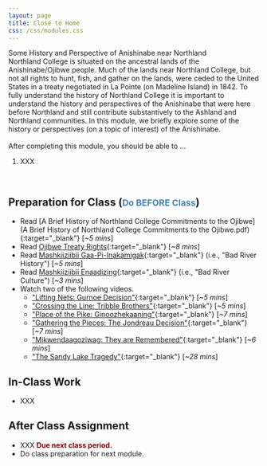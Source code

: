 ```yaml
---
layout: page
title: Close to Home
css: /css/modules.css
---
```


<div class="panel-group">
  <div class="panel panel-primary">
    <div class="panel-heading">Some History and Perspective of Anishinabe near Northland</div>
    <div class="panel-body">Northland College is situated on the ancestral lands of the Anishinabe/Ojibwe people. Much of the lands near Northland College, but not all rights to hunt, fish, and gather on the lands, were ceded to the United States in a treaty negotiated in La Pointe (on Madeline Island) in 1842. To fully understand the history of Northland College it is important to understand the history and perspectives of the Anishinabe that were here before Northland and still contribute substantively to the Ashland and Northland communities. In this module, we briefly explore some of the history or perspectives (on a topic of interest) of the Anishinabe.
<br><br>
After completing this module, you should be able to ...
<ol>
  <li>XXX</li>
</ol>
    </div>
  </div>
</div>

&nbsp;

## Preparation for Class (<span style="font-size:smaller; color:SteelBlue;">Do BEFORE Class</span>)

* Read [A Brief History of Northland College Commitments to the Ojibwe](A Brief History of Northland College Commitments to the Ojibwe.pdf){:target="_blank"} [*~5 mins*]
* Read [Ojibwe Treaty Rights](https://www.mpm.edu/educators/wirp/nations/ojibwe/treaty-rights){:target="_blank"} [*~8 mins*]
* Read [Mashkiiziibii Gaa-Pi-Inakamigak](http://www.badriver-nsn.gov/history/){:target="_blank"} (i.e., "Bad River History") [*~5 mins*]
* Read [Mashkiiziibii Enaadizing](http://www.badriver-nsn.gov/culture/){:target="_blank"} (i.e., "Bad River Culture") [*~3 mins*]
* Watch two of the following videos.
    * ["Lifting Nets: Gurnoe Decision"](https://youtu.be/ZmcdaUtLU1E){:target="_blank"} [*~5 mins*]
    * ["Crossing the Line: Tribble Brothers"](https://youtu.be/KSpEGhWR44Q){:target="_blank"} [*~5 mins*]
    * ["Place of the Pike: Ginoozhekaaning"](https://youtu.be/VBIzPnETBkQ){:target="_blank"} [*~7 mins*]
    * ["Gathering the Pieces: The Jondreau Decision"](https://youtu.be/q5TmLyWyFM0){:target="_blank"} [*~7 mins*]
    * ["Mikwendaagoziwag: They are Remembered"](https://youtu.be/JLig6Pv1b7Y){:target="_blank"} [*~6 mins*]
    * ["The Sandy Lake Tragedy"](https://youtu.be/u6VaiLfy3CE){:target="_blank"} [*~28 mins*]

## In-Class Work

* XXX

## After Class Assignment

* XXX <span style="color:Maroon; font-weight:bold;">Due next class period.</span>
* Do class preparation for next module.
